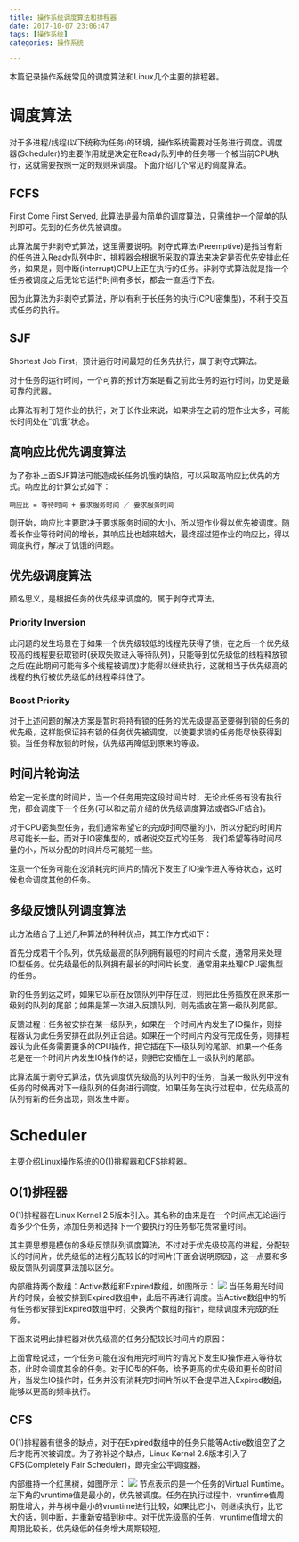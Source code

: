 ```yaml
---
title: 操作系统调度算法和排程器
date: 2017-10-07 23:06:47
tags: [操作系统]
categories: 操作系统

---
```

本篇记录操作系统常见的调度算法和Linux几个主要的排程器。

<!--more-->

# 调度算法
对于多进程/线程(以下统称为任务)的环境，操作系统需要对任务进行调度。调度器(Scheduler)的主要作用就是决定在Ready队列中的任务哪一个被当前CPU执行，这就需要按照一定的规则来调度。下面介绍几个常见的调度算法。
## FCFS
First Come First Served, 此算法是最为简单的调度算法，只需维护一个简单的队列即可。先到的任务优先被调度。

此算法属于非剥夺式算法，这里需要说明。剥夺式算法(Preemptive)是指当有新的任务进入Ready队列中时，排程器会根据所采取的算法来决定是否优先安排此任务，如果是，则中断(interrupt)CPU上正在执行的任务。非剥夺式算法就是指一个任务被调度之后无论它运行时间有多长，都会一直运行下去。

因为此算法为非剥夺式算法，所以有利于长任务的执行(CPU密集型)，不利于交互式任务的执行。
## SJF
Shortest Job First，预计运行时间最短的任务先执行，属于剥夺式算法。

对于任务的运行时间，一个可靠的预计方案是看之前此任务的运行时间，历史是最可靠的武器。

此算法有利于短作业的执行，对于长作业来说，如果排在之前的短作业太多，可能长时间处在“饥饿”状态。
## 高响应比优先调度算法
为了弥补上面SJF算法可能造成长任务饥饿的缺陷，可以采取高响应比优先的方式。响应比的计算公式如下：

    响应比 = 等待时间 + 要求服务时间 ／ 要求服务时间
刚开始，响应比主要取决于要求服务时间的大小，所以短作业得以优先被调度。随着长作业等待时间的增长，其响应比也越来越大，最终超过短作业的响应比，得以调度执行，解决了饥饿的问题。
## 优先级调度算法
顾名思义，是根据任务的优先级来调度的，属于剥夺式算法。

### Priority Inversion
此问题的发生场景在于如果一个优先级较低的线程先获得了锁，在之后一个优先级较高的线程要获取锁时(获取失败进入等待队列)，只能等到优先级低的线程释放锁之后(在此期间可能有多个线程被调度)才能得以继续执行，这就相当于优先级高的线程的执行被优先级低的线程牵绊住了。
### Boost Priority
对于上述问题的解决方案是暂时将持有锁的任务的优先级提高至要得到锁的任务的优先级，这样能保证持有锁的任务优先被调度，以使要求锁的任务能尽快获得到锁。当任务释放锁的时候，优先级再降低到原来的等级。
## 时间片轮询法
给定一定长度的时间片，当一个任务用完这段时间片时，无论此任务有没有执行完，都会调度下一个任务(可以和之前介绍的优先级调度算法或者SJF结合)。

对于CPU密集型任务，我们通常希望它的完成时间尽量的小，所以分配的时间片尽可能长一些。而对于IO密集型的，或者说交互式的任务，我们希望等待时间尽量的小，所以分配的时间片尽可能短一些。

注意一个任务可能在没消耗完时间片的情况下发生了IO操作进入等待状态，这时候也会调度其他的任务。
## 多级反馈队列调度算法
此方法结合了上述几种算法的种种优点，其工作方式如下：

首先分成若干个队列，优先级最高的队列拥有最短的时间片长度，通常用来处理IO型任务。优先级最低的队列拥有最长的时间片长度，通常用来处理CPU密集型的任务。

新的任务到达之时，如果它以前在反馈队列中存在过，则把此任务插放在原来那一级别的队列的尾部；如果是第一次进入反馈队列，则先插放在第一级队列尾部。

反馈过程：任务被安排在某一级队列，如果在一个时间片内发生了IO操作，则排程器认为此任务安排在此队列正合适。如果在一个时间片内没有完成任务，则排程器认为此任务需要更多的CPU操作，把它插在下一级队列的尾部。如果一个任务老是在一个时间片内发生IO操作的话，则把它安插在上一级队列的尾部。

此算法属于剥夺式算法，优先调度优先级高的队列中的任务，当某一级队列中没有任务的时候再对下一级队列的任务进行调度。如果任务在执行过程中，优先级高的队列有新的任务出现，则发生中断。
# Scheduler
主要介绍Linux操作系统的O(1)排程器和CFS排程器。
## O(1)排程器
O(1)排程器在Linux Kernel 2.5版本引入。其名称的由来是在一个时间点无论运行着多少个任务，添加任务和选择下一个要执行的任务都花费常量时间。

其主要思想是模仿的多级反馈队列调度算法，不过对于优先级较高的进程，分配较长的时间片，优先级低的进程分配较长的时间片(下面会说明原因)，这一点要和多级反馈队列调度算法加以区分。

内部维持两个数组：Active数组和Expired数组，如图所示：
![](http://ok34fi9ya.bkt.clouddn.com/%E5%B1%8F%E5%B9%95%E5%BF%AB%E7%85%A7%202017-10-08%20%E4%B8%8A%E5%8D%8812.10.10.png)
当任务用光时间片的时候，会被安排到Expired数组中，此后不再进行调度。当Active数组中的所有任务都安排到Expired数组中时，交换两个数组的指针，继续调度未完成的任务。

下面来说明此排程器对优先级高的任务分配较长时间片的原因：

上面曾经说过，一个任务可能在没有用完时间片的情况下发生IO操作进入等待状态，此时会调度其余的任务。对于IO型的任务，给予更高的优先级和更长的时间片，当发生IO操作时，任务并没有消耗完时间片所以不会提早进入Expired数组，能够以更高的频率执行。
## CFS
O(1)排程器有很多的缺点，对于在Expired数组中的任务只能等Active数组空了之后才能再次被调度。为了弥补这个缺点，Linux Kernel 2.6版本引入了CFS(Completely Fair Scheduler)，即完全公平调度器。

内部维持一个红黑树，如图所示：
![](http://ok34fi9ya.bkt.clouddn.com/BFD7F44D3F6A2D44044BF42829B073AA.jpg)
节点表示的是一个任务的Virtual Runtime。左下角的vruntime值是最小的，优先被调度。任务在执行过程中，vruntime值周期性增大，并与树中最小的vruntime进行比较，如果比它小，则继续执行，比它大的话，则中断，并重新安插到树中。对于优先级高的任务，vruntime值增大的周期比较长，优先级低的任务增大周期较短。
